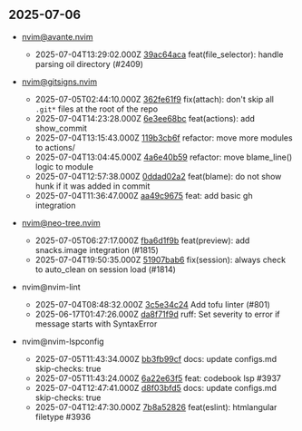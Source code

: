 ## 2025-07-06

* nvim@avante.nvim
  - 2025-07-04T13:29:02.000Z [39ac64aca](https://github.com/yetone/avante.nvim/commit/39ac64aca65d66d05409e712fac666eb298561f5) feat(file_selector): handle parsing oil directory (#2409)

* nvim@gitsigns.nvim
  - 2025-07-05T02:44:10.000Z [362fe61f9](https://github.com/lewis6991/gitsigns.nvim/commit/362fe61f9f19e9bceff178792780df5cce118a7d) fix(attach): don't skip all `.git*` files at the root of the repo
  - 2025-07-04T14:23:28.000Z [6e3ee68bc](https://github.com/lewis6991/gitsigns.nvim/commit/6e3ee68bc9f65b21a21582a3d80e270c7e4f2992) feat(actions): add show_commit
  - 2025-07-04T13:15:43.000Z [119b3cb6f](https://github.com/lewis6991/gitsigns.nvim/commit/119b3cb6f15e5df735cb5fbf6dfa4bd912d67c84) refactor: move more modules to actions/
  - 2025-07-04T13:04:45.000Z [4a6e40b59](https://github.com/lewis6991/gitsigns.nvim/commit/4a6e40b590ad79763cfe0df6c23983c2b36d077d) refactor: move blame_line() logic to module
  - 2025-07-04T12:57:38.000Z [0ddad02a2](https://github.com/lewis6991/gitsigns.nvim/commit/0ddad02a2ed5249d7d21e90bd550eb8a2f6e7b8c) feat(blame): do not show hunk if it was added in commit
  - 2025-07-04T11:36:47.000Z [aa49c9675](https://github.com/lewis6991/gitsigns.nvim/commit/aa49c9675433d3751b7afd198c9f5d2e03252af1) feat: add basic gh integration

* nvim@neo-tree.nvim
  - 2025-07-05T06:27:17.000Z [fba6d1f9b](https://github.com/nvim-neo-tree/neo-tree.nvim/commit/fba6d1f9b5ed031f983b2cb413d69838d88d76fa) feat(preview): add snacks.image integration (#1815)
  - 2025-07-04T19:50:35.000Z [51907bab6](https://github.com/nvim-neo-tree/neo-tree.nvim/commit/51907bab68863b78696446aae3ea4904c296e189) fix(session): always check to auto_clean on session load (#1814)

* nvim@nvim-lint
  - 2025-07-04T08:48:32.000Z [3c5e34c24](https://github.com/mfussenegger/nvim-lint/commit/3c5e34c24834a67b1cb37600ab7663eefd2b0390) Add tofu linter (#801)
  - 2025-06-17T01:47:26.000Z [da8f71f9d](https://github.com/mfussenegger/nvim-lint/commit/da8f71f9d17e806dbfd66900da4957aee27ca836) ruff: Set severity to error if message starts with SyntaxError

* nvim@nvim-lspconfig
  - 2025-07-05T11:43:34.000Z [bb3fb99cf](https://github.com/neovim/nvim-lspconfig/commit/bb3fb99cf14daa33014331ac6eb4b5de9180f775) docs: update configs.md skip-checks: true
  - 2025-07-05T11:43:24.000Z [6a22e63f5](https://github.com/neovim/nvim-lspconfig/commit/6a22e63f5ac014cfd6622904f3d7323954197480) feat: codebook lsp #3937
  - 2025-07-04T12:47:41.000Z [d8f03bfd5](https://github.com/neovim/nvim-lspconfig/commit/d8f03bfd5b54b10352276a0ed1f2ffe9c2e0676f) docs: update configs.md skip-checks: true
  - 2025-07-04T12:47:30.000Z [7b8a52826](https://github.com/neovim/nvim-lspconfig/commit/7b8a5282683619ddcf40333c6490ada804aeb95d) feat(eslint): htmlangular filetype #3936